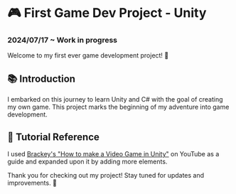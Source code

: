# 🎮 First Game Dev Project - Unity

### 2024/07/17 ~ Work in progress
Welcome to my first ever game development project! 🚀


## 📚 Introduction
I embarked on this journey to learn Unity and C# with the goal of creating my own game. This project marks the beginning of my adventure into game development.



## 🔗 Tutorial Reference
I used [Brackey's "How to make a Video Game in Unity"](https://www.youtube.com/watch?v=IlKaB1etrik) on YouTube as a guide and expanded upon it by adding more elements.



Thank you for checking out my project! Stay tuned for updates and improvements. 🌟
